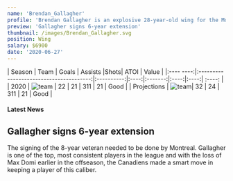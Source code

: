 ```yaml
---
name: 'Brendan_Gallagher'
profile: 'Brendan Gallagher is an explosive 28-year-old wing for the Montreal Canadiens'
preview: 'Gallagher signs 6-year extension'
thumbnail: /images/Brendan_Gallagher.svg
position: Wing
salary: $6900
date: '2020-06-27'
---
```



|  Season    |               Team                     |  Goals |  Assists |Shots| ATOI  | Value  |
|:---- ----:|:---------------------------------------:|:----------:|:----:|:-------:|:----:|:----:| :----: |
|  2020 | ![team](https://upload.wikimedia.org/wikipedia/commons/thumb/6/69/Montreal_Canadiens.svg/1280px-Montreal_Canadiens.svg.png#team) |    22  |   21  |  311 |  21 | Good |
|  Projections | ![team](https://upload.wikimedia.org/wikipedia/commons/thumb/6/69/Montreal_Canadiens.svg/1280px-Montreal_Canadiens.svg.png#team)| 32 | 24  |  311 |  21 | Good |

#### Latest News

## Gallagher signs 6-year extension

The signing of the 8-year veteran needed to be done by Montreal. Gallagher is one of the top, most consistent players in the league and with the loss of Max Domi earlier in the offseason, the Canadiens made a smart move in keeping a player of this caliber.